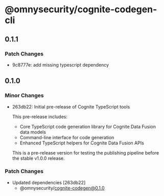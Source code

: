 # @omnysecurity/cognite-codegen-cli

## 0.1.1

### Patch Changes

- 9c8777e: add missing typescript dependency

## 0.1.0

### Minor Changes

- 263db22: Initial pre-release of Cognite TypeScript tools

  This pre-release includes:
  - Core TypeScript code generation library for Cognite Data Fusion data models
  - Command-line interface for code generation
  - Enhanced TypeScript helpers for Cognite Data Fusion APIs

  This is a pre-release version for testing the publishing pipeline before the stable v1.0.0 release.

### Patch Changes

- Updated dependencies [263db22]
  - @omnysecurity/cognite-codegen@0.1.0
